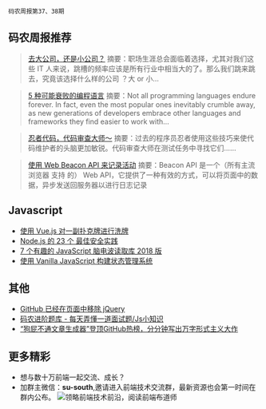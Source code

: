 `码农周报第37、38期`

码农周报推荐
-------

> [去大公司，还是小公司？](https://mp.weixin.qq.com/s/uYZJzF7WKsFG5WHa2X91uw)
> 摘要：职场生涯总会面临着选择，尤其对我们这些 IT 人来说，跳槽的频率应该是所有行业中相当大的了。那么我们跳来跳去，究竟该选择什么样的公司 ？大 or 小…

> [5 种可能衰败的编程语言](https://mp.weixin.qq.com/s/_BZZynyXRfIhLurYjX_szA)
> 摘要：Not all programming languages endure forever. In fact, even the most popular ones inevitably crumble away, as new generations of developers embrace other languages and frameworks they find easier to work with…

> [忍者代码，代码审查大师～](https://mp.weixin.qq.com/s/J09PpF0cixjx4DBeC7EpGg)
> 摘要：过去的程序员忍者使用这些技巧来使代码维护者的头脑更加敏锐。代码审查大师在测试任务中寻找它们……

> [使用 Web Beacon API 来记录活动](https://javascriptweekly.com/link/50565/web)
> 摘要：Beacon API 是一个（所有主流浏览器 支持 的） Web API，它提供了一种有效的方式，可以将页面中的数据，异步发送回服务器以进行日志记录

Javascript
-------
+ [使用 Vue.js 对一副扑克牌进行洗牌](https://javascriptweekly.com/link/50913/web)
+ [Node.js 的 23 个 最佳安全实践](https://javascriptweekly.com/link/50916/web)
+ [7 个有趣的 JavaScript 脑电波读取库 2018 版](https://javascriptweekly.com/link/50925/web)
+ [使用 Vanilla JavaScript 构建状态管理系统](https://javascriptweekly.com/link/50571/web)

其他
-------
+ [GitHub 已经在页面中移除 jQuery](https://www.javascriptc.com/2986.html)
+ [码农进阶题库 - 每天弄懂一道面试题/Js小知识](https://www.javascriptc.com/interview-tips/zh_CN/javascript/)
+ [“狗屁不通文章生成器”登顶GitHub热榜，分分钟写出万字形式主义大作](https://www.javascriptc.com/2628.html)

更多精彩
-------
+ 想与数十万前端一起交流、成长？
+ 加群主微信：**su-south**,邀请进入前端技术交流群，最新资源也会第一时间在群内公布。
![领略前端技术前沿，阅读前端布道师](https://user-images.githubusercontent.com/18324563/100540104-2b5d5a00-3276-11eb-90b4-1a8d6a4444b8.png)





